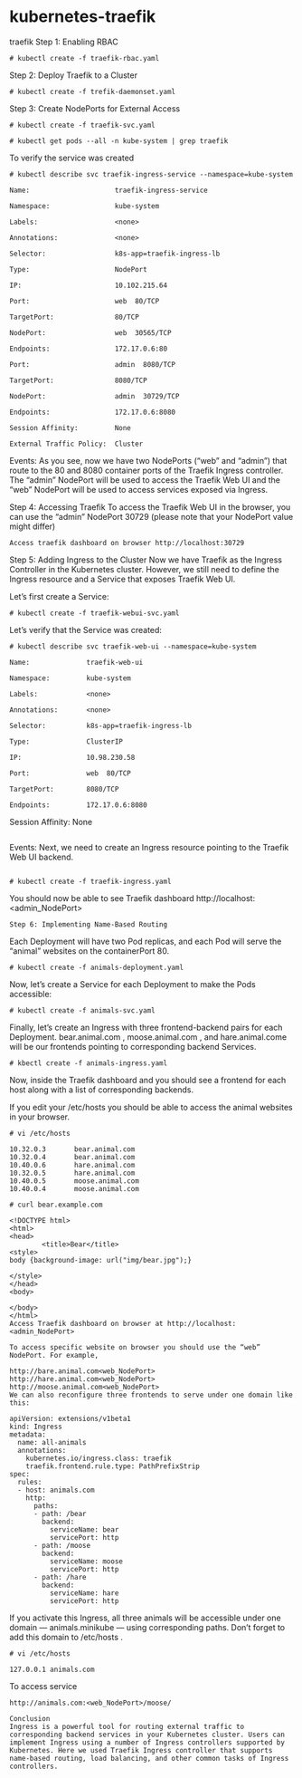 # kubernetes-traefik
traefik
Step 1: Enabling RBAC
```
# kubectl create -f traefik-rbac.yaml
```
Step 2: Deploy Traefik to a Cluster
```
# kubectl create -f trefik-daemonset.yaml
```
Step 3: Create NodePorts for External Access
```
# kubectl create -f traefik-svc.yaml
```
```
# kubectl get pods --all -n kube-system | grep traefik
```
To verify the service was created
```
# kubectl describe svc traefik-ingress-service --namespace=kube-system

Name:                     traefik-ingress-service

Namespace:                kube-system

Labels:                   <none>

Annotations:              <none>

Selector:                 k8s-app=traefik-ingress-lb

Type:                     NodePort

IP:                       10.102.215.64

Port:                     web  80/TCP

TargetPort:               80/TCP

NodePort:                 web  30565/TCP

Endpoints:                172.17.0.6:80

Port:                     admin  8080/TCP

TargetPort:               8080/TCP

NodePort:                 admin  30729/TCP

Endpoints:                172.17.0.6:8080

Session Affinity:         None

External Traffic Policy:  Cluster
```
Events:                   <none>
As you see, now we have two NodePorts (“web” and “admin”) that route to the 80 and 8080 container ports of the Traefik Ingress controller. The “admin” NodePort will be used to access the Traefik Web UI and the “web” NodePort will be used to access services exposed via Ingress.
 
Step 4: Accessing Traefik
To access the Traefik Web UI in the browser, you can use the “admin” NodePort 30729 (please note that your NodePort value might differ)
``` 
Access traefik dashboard on browser http://localhost:30729
``` 
Step 5: Adding Ingress to the Cluster
Now we have Traefik as the Ingress Controller in the Kubernetes cluster. However, we still need to define the Ingress resource and a Service that exposes Traefik Web UI.
 
Let’s first create a Service:
```
# kubectl create -f traefik-webui-svc.yaml
```
Let’s verify that the Service was created:
```
# kubectl describe svc traefik-web-ui --namespace=kube-system

Name:              traefik-web-ui

Namespace:         kube-system

Labels:            <none>

Annotations:       <none>

Selector:          k8s-app=traefik-ingress-lb

Type:              ClusterIP

IP:                10.98.230.58

Port:              web  80/TCP

TargetPort:        8080/TCP

Endpoints:         172.17.0.6:8080
```
Session Affinity:  None
```
```
Events:            <none>
Next, we need to create an Ingress resource pointing to the Traefik Web UI backend.
```
 
# kubectl create -f traefik-ingress.yaml  
```
You should now be able to see Traefik dashboard http://localhost:<admin_NodePort>
```
Step 6: Implementing Name-Based Routing
```
Each Deployment will have two Pod replicas, and each Pod will serve the “animal” websites on the containerPort 80.
```
# kubectl create -f animals-deployment.yaml
```
Now, let’s create a Service for each Deployment to make the Pods accessible:
```
# kubectl create -f animals-svc.yaml
```
Finally, let’s create an Ingress with three frontend-backend pairs for each Deployment. bear.animal.com , moose.animal.com , and hare.animal.come will be our frontends pointing to corresponding backend Services.
```
# kbectl create -f animals-ingress.yaml
```
Now, inside the Traefik dashboard and you should see a frontend for each host along with a list of corresponding backends.

If you edit your /etc/hosts you should be able to access the animal websites in your browser.
```
# vi /etc/hosts

10.32.0.3       bear.animal.com
10.32.0.4       bear.animal.com
10.40.0.6       hare.animal.com
10.32.0.5       hare.animal.com
10.40.0.5       moose.animal.com
10.40.0.4       moose.animal.com

```

```
# curl bear.example.com

<!DOCTYPE html>
<html>
<head>
        <title>Bear</title>
<style>
body {background-image: url("img/bear.jpg");}

</style>
</head>
<body>

</body>
</html>
Access Traefik dashboard on browser at http://localhost:<admin_NodePort>

To access specific website on browser you should use the “web” NodePort. For example,

http://bare.animal.com<web_NodePort>
http://hare.animal.com<web_NodePort>
http://moose.animal.com<web_NodePort>
We can also reconfigure three frontends to serve under one domain like this:

apiVersion: extensions/v1beta1
kind: Ingress
metadata:
  name: all-animals
  annotations:
    kubernetes.io/ingress.class: traefik
    traefik.frontend.rule.type: PathPrefixStrip
spec:
  rules:
  - host: animals.com
    http:
      paths:
      - path: /bear
        backend:
          serviceName: bear
          servicePort: http
      - path: /moose
        backend:
          serviceName: moose
          servicePort: http
      - path: /hare
        backend:
          serviceName: hare
          servicePort: http
```
If you activate this Ingress, all three animals will be accessible under one domain — animals.minikube — using corresponding paths. Don’t forget to add this domain to /etc/hosts .
```
# vi /etc/hosts

127.0.0.1 animals.com
```
To access service
```
http://animals.com:<web_NodePort>/moose/ 
```
```
Conclusion
Ingress is a powerful tool for routing external traffic to corresponding backend services in your Kubernetes cluster. Users can implement Ingress using a number of Ingress controllers supported by Kubernetes. Here we used Traefik Ingress controller that supports name-based routing, load balancing, and other common tasks of Ingress controllers.
```
